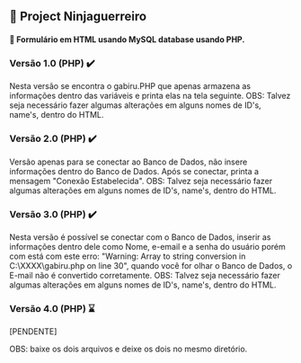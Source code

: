 ## 📝 Project Ninjaguerreiro

#### 📜 Formulário em HTML usando MySQL database usando PHP.

### Versão 1.0 (PHP) ✔️
Nesta versão se encontra o gabiru.PHP que apenas armazena as informações dentro das variáveis e printa elas na tela seguinte.
OBS: Talvez seja necessário fazer algumas alterações em alguns nomes de ID's, name's, dentro do HTML.

### Versão 2.0 (PHP) ✔️

Versão apenas para se conectar ao Banco de Dados, não insere informações dentro do Banco de Dados. Após se conectar, printa a mensagem "Conexão Estabelecida". 
OBS: Talvez seja necessário fazer algumas alterações em alguns nomes de ID's, name's, dentro do HTML.

### Versão 3.0 (PHP) ✔️

Nesta versão é possível se conectar com o Banco de Dados, inserir as informações dentro dele como Nome, e-email e a senha do usuário porém com está com este erro: "Warning: Array to string conversion in C:\XXXX\gabiru.php on line 30", quando você for olhar o Banco de Dados, o E-mail não é convertido corretamente.
OBS: Talvez seja necessário fazer algumas alterações em alguns nomes de ID's, name's, dentro do HTML.

### Versão 4.0 (PHP) ⌛

[PENDENTE]


OBS: baixe os dois arquivos e deixe os dois no mesmo diretório.
